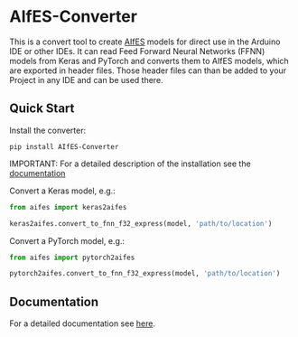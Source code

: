 # AIfES-Converter

This is a convert tool to create [AIfES](https://aifes.ai) models for direct use in the Arduino IDE or other IDEs. 
It can read Feed Forward Neural Networks (FFNN) models from Keras and PyTorch and converts them to AIfES models, which are exported in header files. Those header 
files can than be added to your Project in any IDE and can be used there. 

## Quick Start
Install the converter:
````commandline
pip install AIfES-Converter
````

IMPORTANT: For a detailed description of the installation see the [documentation](#documentation)

Convert a Keras model, e.g.:
````python
from aifes import keras2aifes

keras2aifes.convert_to_fnn_f32_express(model, 'path/to/location')
````

Convert a PyTorch model, e.g.:
````python
from aifes import pytorch2aifes

pytorch2aifes.convert_to_fnn_f32_express(model, 'path/to/location')
````

## Documentation

For a detailed documentation see [here]([https://fraunhofer-ims.github.io/AIfES-Converter/]).
